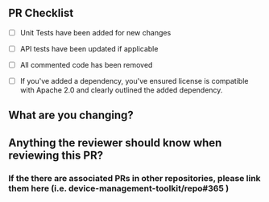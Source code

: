 ## PR Checklist
<!-- Please check if your PR fulfills the following requirements: -->

- [ ] Unit Tests have been added for new changes
- [ ] API tests have been updated if applicable
- [ ] All commented code has been removed
- [ ] If you've added a dependency, you've ensured license is compatible with Apache 2.0 and clearly outlined the added dependency.


## What are you changing?
<!-- Please provide a short description of the updates that are in the PR -->


## Anything the reviewer should know when reviewing this PR?

### If the there are associated PRs in other repositories, please link them here (i.e. device-management-toolkit/repo#365 )
